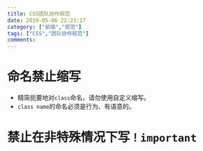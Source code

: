 ```yaml
---
title: CSS团队协作规范
date: 2019-05-06 22:23:17
category: ["前端","规范"]
tags: ["CSS","团队协作规范"]
comments:
---
```


# 命名禁止缩写 #

- 精简扼要地对`class`命名，请勿使用自定义缩写。
- `class name`的命名必须是行为、有语意的。

<!--more-->

# 禁止在非特殊情况下写`！important` #


